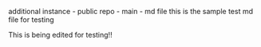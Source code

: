 additional instance - public repo - main - md file
this is the sample test md file for testing





This is being edited for testing!!
